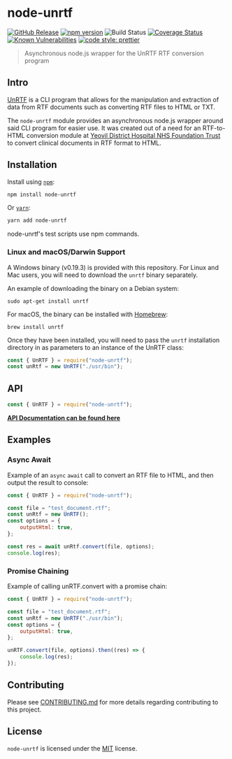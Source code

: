 # node-unrtf

[![GitHub Release](https://img.shields.io/github/release/Fdawgs/node-unrtf.svg)](https://github.com/Fdawgs/node-unrtf/releases/latest/)
[![npm version](https://img.shields.io/npm/v/node-unrtf)](https://www.npmjs.com/package/node-unrtf)
![Build Status](https://github.com/Fdawgs/node-unrtf/workflows/CI/badge.svg?branch=master)
[![Coverage Status](https://coveralls.io/repos/github/Fdawgs/node-unrtf/badge.svg?branch=master)](https://coveralls.io/github/Fdawgs/node-unrtf?branch=master)
[![Known Vulnerabilities](https://snyk.io/test/github/Fdawgs/node-unrtf/badge.svg)](https://snyk.io/test/github/Fdawgs/node-unrtf)
[![code style: prettier](https://img.shields.io/badge/code_style-prettier-ff69b4.svg?style=flat)](https://github.com/prettier/prettier)

> Asynchronous node.js wrapper for the UnRTF RTF conversion program

## Intro

[UnRTF](https://www.gnu.org/software/unrtf/) is a CLI program that allows for the manipulation and extraction of data from RTF documents such as converting RTF files to HTML or TXT.

The `node-unrtf` module provides an asynchronous node.js wrapper around said CLI program for easier use.
It was created out of a need for an RTF-to-HTML conversion module at [Yeovil District Hospital NHS Foundation Trust](https://yeovilhospital.co.uk/) to convert clinical documents in RTF format to HTML.

## Installation

Install using [`npm`](https://www.npmjs.com/package/node-unrtf):

```bash
npm install node-unrtf
```

Or [`yarn`](https://yarnpkg.com/en/package/node-unrtf):

```bash
yarn add node-unrtf
```

node-unrtf's test scripts use npm commands.

### Linux and macOS/Darwin Support

A Windows binary (v0.19.3) is provided with this repository.
For Linux and Mac users, you will need to download the `unrtf` binary separately.

An example of downloading the binary on a Debian system:

```
sudo apt-get install unrtf
```

For macOS, the binary can be installed with [Homebrew](https://brew.sh/):

```
brew install unrtf
```

Once they have been installed, you will need to pass the `unrtf` installation directory in as parameters to an instance of the UnRTF class:

```js
const { UnRTF } = require("node-unrtf");
const unRtf = new UnRTF("./usr/bin");
```

## API

```js
const { UnRTF } = require("node-unrtf");
```

[**API Documentation can be found here**](https://github.com/Fdawgs/node-unrtf/blob/master/API.md)

## Examples

### Async Await

Example of an `async` `await` call to convert an RTF file to HTML, and then output the result to console:

```js
const { UnRTF } = require("node-unrtf");

const file = "test_document.rtf";
const unRtf = new UnRTF();
const options = {
	outputHtml: true,
};

const res = await unRtf.convert(file, options);
console.log(res);
```

### Promise Chaining

Example of calling unRTF.convert with a promise chain:

```js
const { UnRTF } = require("node-unrtf");

const file = "test_document.rtf";
const unRtf = new UnRTF("./usr/bin");
const options = {
	outputHtml: true,
};

unRTF.convert(file, options).then((res) => {
	console.log(res);
});
```

## Contributing

Please see [CONTRIBUTING.md](./CONTRIBUTING.md) for more details regarding contributing to this project.

## License

`node-unrtf` is licensed under the [MIT](./LICENSE) license.

